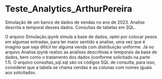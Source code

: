 # Teste_Analytics_ArthurPereira
Simulação de um banco de dados de vendas no ano de 2023. Analise descrita e temporal desses dados. Consultas de tabelas em SQL.

O arquivo Simulação.ipynb simula a base de dados, optei por colocar pesos em algumas entradas, para ter maior sentido a analise, uma vez que é imagino que seja difícil ter alguma venda com distribuição uniforme. Já no arquivo Analise.ipynb realizo as analises descritivas e temporais da base de dados, bem como o tratamento dos dados (conforme solicitado na parte 1.1). O arquivo consultas_sql.sql são os códigos SQL de consulta, para isso, considerei que a tabela se chama vendas e as colunas com nomes iguais aos solicitados. 
